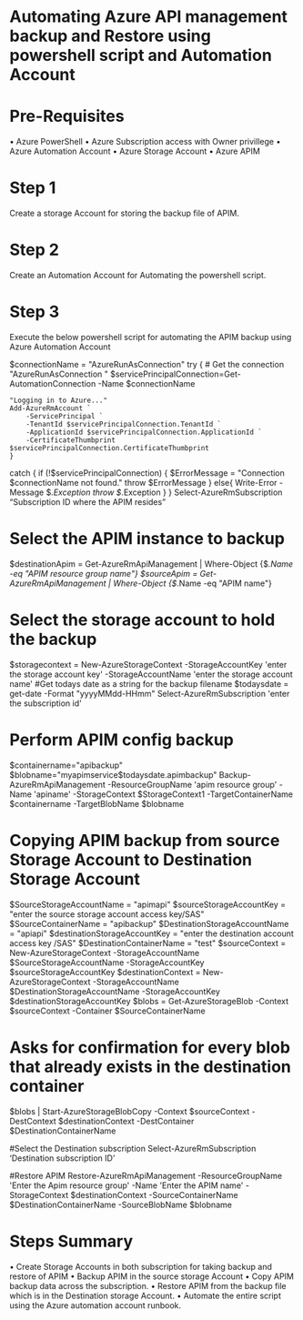 # Automating Azure API management backup and Restore using powershell script and Automation Account

# Pre-Requisites 
•	Azure PowerShell
•	Azure Subscription access with Owner privillege
•	Azure Automation Account
•	Azure Storage Account
•	Azure APIM

# Step 1 
Create a storage Account for storing the backup file of APIM.

# Step 2

Create an Automation Account for Automating the powershell script.

# Step 3

Execute the below powershell script for automating the APIM backup using Azure Automation Account

$connectionName = "AzureRunAsConnection"
try
{
    # Get the connection "AzureRunAsConnection "
    $servicePrincipalConnection=Get-AutomationConnection -Name $connectionName         

    "Logging in to Azure..."
    Add-AzureRmAccount `
        -ServicePrincipal `
        -TenantId $servicePrincipalConnection.TenantId `
        -ApplicationId $servicePrincipalConnection.ApplicationId `
        -CertificateThumbprint $servicePrincipalConnection.CertificateThumbprint 	
	}
catch {
    if (!$servicePrincipalConnection)
    {
        $ErrorMessage = "Connection $connectionName not found."
        throw $ErrorMessage
    } else{
        Write-Error -Message $_.Exception
        throw $_.Exception
    }
}
Select-AzureRmSubscription “Subscription ID where the  APIM resides”
# Select the APIM instance to backup
$destinationApim = Get-AzureRmApiManagement | Where-Object {$_.Name -eq "APIM resource group name"}
$sourceApim = Get-AzureRmApiManagement | Where-Object {$_.Name -eq "APIM name"}
# Select the storage account to hold the backup
$storagecontext = New-AzureStorageContext -StorageAccountKey 'enter the storage account key' -StorageAccountName 'enter the storage account name'
#Get todays date as a string for the backup filename
$todaysdate = get-date -Format "yyyyMMdd-HHmm"
Select-AzureRmSubscription 'enter the subscription id'

# Perform APIM config backup
$containername="apibackup"
$blobname="myapimservice$todaysdate.apimbackup"
Backup-AzureRmApiManagement -ResourceGroupName 'apim resource group'	-Name 'apiname' -StorageContext $StorageContext1 -TargetContainerName $containername -TargetBlobName $blobname

# Copying APIM backup from source Storage Account to Destination Storage Account
 $SourceStorageAccountName = "apimapi"
 $sourceStorageAccountKey = "enter the  source storage account access key/SAS"
 $SourceContainerName = "apibackup"
 $DestinationStorageAccountName = "apiapi"
 $destinationStorageAccountKey = "enter the destination account access key /SAS"
 $DestinationContainerName = "test"
 $sourceContext = New-AzureStorageContext -StorageAccountName $SourceStorageAccountName -StorageAccountKey $sourceStorageAccountKey
 $destinationContext = New-AzureStorageContext -StorageAccountName $DestinationStorageAccountName -StorageAccountKey $destinationStorageAccountKey 
 $blobs = Get-AzureStorageBlob -Context $sourceContext -Container $SourceContainerName
  
# Asks for confirmation for every blob that already exists in the destination container
  $blobs | Start-AzureStorageBlobCopy -Context $sourceContext -DestContext $destinationContext -DestContainer $DestinationContainerName

#Select the Destination subscription 
  Select-AzureRmSubscription ‘Destination subscription ID’

#Restore APIM
Restore-AzureRmApiManagement -ResourceGroupName 'Enter the Apim resource group' -Name 'Enter the APIM name' -StorageContext $destinationContext -SourceContainerName $DestinationContainerName -SourceBlobName $blobname


# Steps Summary 

•	Create Storage Accounts in both subscription for taking backup and restore of APIM
•	Backup APIM in the source storage Account
•	Copy APIM backup data across the subscription.
•	Restore APIM from the backup file which is in the Destination storage Account.
•	Automate the entire script using the Azure automation account runbook.
